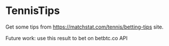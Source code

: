 # TennisTips
Get some tips from https://matchstat.com/tennis/betting-tips site.

Future work: use this result to bet on betbtc.co API
